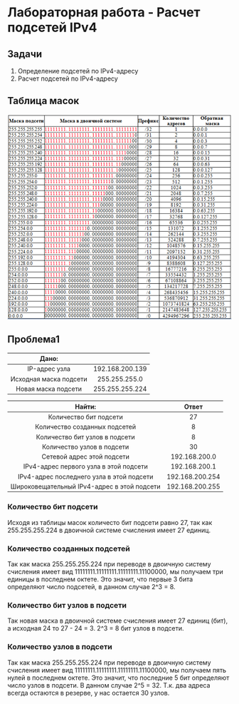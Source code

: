 # Лабораторная работа - Расчет подсетей IPv4 
## Задачи
1. Определение подсетей по IPv4-адресу
2. Расчет подсетей по IPv4-адресу

## Таблица масок

![alt-текст](https://github.com/V1RaJ97/OTUS-NE/blob/dbdcae0e5d721c277d6f6d5a9ff79e2e0505aa70/Labs/Lab03/%D0%A2%D0%B0%D0%B1%D0%BB%D0%B8%D1%86%D0%B0%20%D0%BC%D0%B0%D1%81%D0%BE%D0%BA.png)
## Проблема1

|         Дано:         |                 |
|:---------------------:|:---------------:|
|    IP-адрес узла      | 192.168.200.139 |
| Исходная маска подсети| 255.255.255.0   |
|  Новая маска подсети  | 255.255.255.224 |

|                     Найти:                  |       Ответ     |
|:-------------------------------------------:|:---------------:|
|           Количество бит подсети            |        27       |
|       Количество созданных подсетей         |        8        |
|      Количество бит узлов в подсети         |        8        |
|        Количество узлов в подсети           |        30       |
|        Сетевой адрес этой подсети           |  192.168.200.0  |
|    IPv4-адрес первого узла в этой подсети   |  192.168.200.1  |
|  IPv4-адрес последнего узла в этой подсети  | 192.168.200.254 |
| Широковещательный IPv4-адрес в этой подсети | 192.168.200.255 |

### Количество бит подсети
Исходя из таблицы масок количесто бит подсети равно 27, так как 255.255.255.224 в двоичной системе счисления имеет 27 единиц.

### Количество созданных подсетей
Так как маска 255.255.255.224 при переводе в двоичную систему счисления имеет вид 11111111.11111111.11111111.11100000, мы получаем три единицы в последнем октете. Это значит, что первые 3 бита определяют число подсетей, в 
данном случае 2^3 = 8. 

### Количество бит узлов в подсети
Так новая маска  в двоичной системе счисления имеет 27 единиц (бит), а исходная 24 то 27 - 24 = 3. 2^3 = 8 бит узлов в подсети.

### Количество узлов в подсети 
Так как маска 255.255.255.224 при переводе в двоичную систему счисления имеет вид 11111111.11111111.11111111.11100000, мы получаем пять нулей в последнем октете. Это значит, что последние 5 бит определяют число узлов в подсети. В данном случае 2^5 = 32. Т.к. два адреса всегда остаются в резерве, у нас остается 30 узлов.
